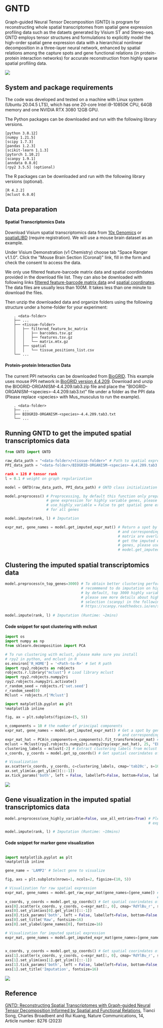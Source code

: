 # GNTD
Graph-guided Neural Tensor Decomposition (GNTD) is program for reconstructing whole spatial transcriptomes from spatial gene expression profiling data such as the dataets generated by Visium ST and Stereo-seq. GNTD employs tensor structures and formulations to explicitly model the high-order spatial gene expression data with a hierarchical nonlinear decomposition in a three-layer neural network, enhanced by spatial relations among the capture spots and gene functional relations (in protein-protein interaction networks) for accurate reconstruction from highly sparse spatial profiling data.

![](https://github.com/kuanglab/GNTD/blob/main/figures/GNTD_Workflow.png)

System and package requirements
--------------------------------------------------------------------

The code was developed and tested on a machine with Linux system (Ubuntu 20.04.5 LTS), which has one 20-core Intel i9-10850K CPU, 64GB memory and one NVIDIA RTX 3080 12GB GPU.

The Python packages can be downloaded and run with the following library versions.
```
[python 3.8.12]
[numpy 1.21.5]
[scipy 1.7.3]
[pandas 1.2.3]
[scikit-learn 1.1.3]
[pytorch 1.10.2]
[scanpy 1.9.1]
[anndata 0.8.0]
[rpy2 3.5.5] (optional)
```

The R packages can be downloaded and run with the following library versions (optional).
```
[R 4.2.2]
[mclust 6.0.0]
```

Data preparation
--------------------------------------------------------------------------------

#### Spatial Transcriptomics Data
Download Visium spatial transcriptomics data from [10x Genomics](https://support.10xgenomics.com/spatial-gene-expression/datasets/) or [spatialLIBD](http://research.libd.org/globus/jhpce_HumanPilot10x/index.html) (require registration). We will use a mouse brain dataset as an example. 

Under Visium Demonstration (v1 Chemistry) choose tab "Space Ranger v1.1.0". Click the "Mouse Brain Section (Coronal)" link, fill in the form and check the consent to access the data. 

We only use filtered feature-barcode matrix data and spatial coordindates provided in the download file list. They can also be downloaded with following links [filtered feature-barcode matrix data](https://cf.10xgenomics.com/samples/spatial-exp/1.1.0/V1_Adult_Mouse_Brain/V1_Adult_Mouse_Brain_filtered_feature_bc_matrix.tar.gz) and [spatial coordinates](https://cf.10xgenomics.com/samples/spatial-exp/1.1.0/V1_Adult_Mouse_Brain/V1_Adult_Mouse_Brain_spatial.tar.gz). The data files are usually less than 100M. It takes less than one minute to download the files.

Then unzip the downloaded data and organize folders using the following structure under a home-folder for your experiment:

        . <data-folder>
        ├── ...
        ├── <tissue-folder>
        │   ├── filtered_feature_bc_matrix
        │   │   ├── barcodes.tsv.gz
        │   │   ├── features.tsv.gz
        │   │   └── matrix.mtx.gz
        │   ├── spatial
        │   │   └── tissue_positions_list.csv
        └── ...
        
#### Protein-protein Interaction Data
The current PPI networks can be downloaded from [BioGRID](https://thebiogrid.org/). This example uses mouse PPI network in [BioGRID version 4.4.209](https://downloads.thebiogrid.org/File/BioGRID/Release-Archive/BIOGRID-4.4.209/BIOGRID-ORGANISM-4.4.209.tab3.zip). Download and unzip the BIOGRID-ORGANISM-4.4.209.tab3.zip file and place the "BIOGRID-ORGANISM-\<species\>-4.4.209.tab3.txt" file under a folder as the PPI data (Please replace \<species\> with Mus_musculus to run the example).

        . <data-folder>
        ├── ...
        ├── BIOGRID-ORGANISM-<species>-4.4.209.tab3.txt
        └── ...

Running GNTD to get the imputed spatial transcriptomics data
--------------------------------------------------------------------------------
```python
from GNTD import GNTD

raw_data_path = "<data-folder>/<tissue-folder>" # Path to spatial expression data
PPI_data_path = "<data-folder>/BIOGRID-ORGANISM-<species>-4.4.209.tab3.txt # Path to PPI data

rank = 128 # tensor rank
l = 0.1 # weight on graph regularization

model = GNTD(raw_data_path, PPI_data_path) # GNTD class initialization

model.preprocess() # Preprocessing, by default this function only prepares spatial 
                   # gene expression for highly variable genes, please set 
                   # use_highly_variable = False to get spatial gene expression
                   # for all genes

model.impute(rank, l) # Imputation

expr_mat, gene_names = model.get_imputed_expr_mat() # Return a spot by gene imputed expression matrix
                                                    # and corresponding gene names, where spots in the 
                                                    # matrix are overlapped with the tissue section, to
                                                    # get the imputed expression matrix for a subset of
                                                    # genes, please use the parameter gene_names, e.g.
                                                    # model.get_imputed_expr_mat(gene_names)
```

Clustering the imputed spatial transcriptomics data
--------------------------------------------------------------------------------
```python
model.preprocess(n_top_genes=3000) # To obtain better clustering performance, we highly 
                                   # recommmend to do imputation on highly variable genes, 
                                   # by default, top 3000 highly variable genes are selected
                                   # please see more details about highly variable genes 
                                   # selection (scanpy) in the following link:
                                   # https://scanpy.readthedocs.io/en/stable/generated/scanpy.pp.highly_variable_genes.html
                                   
model.impute(rank, l) # Imputation (Runtime: ~2mins)
```

#### Code snippet for spot clustering with mclust

```python
import os
import numpy as np
from sklearn.decomposition import PCA

# To run clustering with mclust, please make sure you install 
# rpy2 in python, and mclust in R
os.environ['R_HOME'] = '<Path-to-R>' # Set R path
import rpy2.robjects as robjects
robjects.r.library("mclust") # Load library mclust
import rpy2.robjects.numpy2ri
rpy2.robjects.numpy2ri.activate()
r_random_seed = robjects.r['set.seed']
r_random_seed(0)
Mclust = robjects.r['Mclust']

import matplotlib.pyplot as plt
%matplotlib inline

fig, ax = plt.subplots(figsize=(5, 5))

n_components = 10 # the number of principal components
expr_mat, gene_names = model.get_imputed_expr_mat() # Get a spot by gene imputed expression matrix
                                                    # and corresponding gene names
expr_mat_hat = PCA(n_components=n_components).fit_transform(expr_mat) # Run PCA
mclust = Mclust(rpy2.robjects.numpy2ri.numpy2rpy(expr_mat_hat), 25, "EEE") # Run mclust 
clustering_labels = mclust[-2] # Extract clustering labels from mclust results
x_coords, y_coords = model.get_sp_coords() # Get spatial coorindates of spots for visualization

# Visualization
ax.scatter(x_coords, y_coords, c=clustering_labels, cmap='tab20c', s=10)
ax.set_ylim(ax.get_ylim()[::-1])
ax.tick_params('both', left = False, labelleft=False, bottom=False, labelbottom=False)
```
![](https://github.com/kuanglab/GNTD/blob/main/figures/spot_clustering_demo.png)

Gene visualization in the imputed spatial transcriptomics data
--------------------------------------------------------------------------------
```python
model.preprocess(use_highly_variable=False, use_all_entries=True) # Please set use_highly_variable=False to obtain 
                                                                  # expression profile for all genes

model.impute(rank, l) # Imputation (Runtime: ~10mins)
```

#### Code snippet for marker gene visualization

```python

import matplotlib.pyplot as plt
%matplotlib inline

gene_name = 'LAMP2' # Select gene to visualize

fig, axs = plt.subplots(nrows=1, ncols=2, figsize=(10, 5))

# Visualization for raw spatial expression 
expr_mat, gene_names = model.get_raw_expr_mat(gene_names=[gene_name]) # Get a spot by gene raw expression matrix
                                                                      # and corresponding gene names
x_coords, y_coords = model.get_sp_coords() # Get spatial coorindates of spots for visualization
axs[0].scatter(x_coords, y_coords, c=expr_mat[:, 0], cmap='RdYlBu_r', s=10)
axs[0].set_ylim(axs[0].get_ylim()[::-1])
axs[0].tick_params('both', left = False, labelleft=False, bottom=False, labelbottom=False)
axs[0].set_title('Raw', fontsize=16)
axs[0].set_ylabel(gene_names[0], fontsize=16)

# Visualization for imputed spatial expression 
expr_mat, gene_names = model.get_imputed_expr_mat(gene_names=[gene_name]) # Get a spot by gene raw expression matrix
                                                                          # and corresponding gene names, where spots in the 
                                                                          # matrix are overlapped with the tissue section
x_coords, y_coords = model.get_sp_coords() # Get spatial coorindates of spots for visualization
axs[1].scatter(x_coords, y_coords, c=expr_mat[:, 0], cmap='RdYlBu_r', s=10)
axs[1].set_ylim(axs[1].get_ylim()[::-1])
axs[1].tick_params('both', left = False, labelleft=False, bottom=False, labelbottom=False)
axs[1].set_title('Imputation', fontsize=16)
```

![](https://github.com/kuanglab/GNTD/blob/main/figures/marker_gene_visualization_demo.png)

Reference
--------------------------------------------------------------------------------
[GNTD: Reconstructing Spatial Transcriptomes with Graph-guided Neural Tensor Decomposition Informed by Spatial and Functional Relations](https://www.nature.com/articles/s41467-023-44017-0), Tianci Song, Charles Broadbent and Rui Kuang, Nature Communications, 14, Article number: 8276 (2023)

